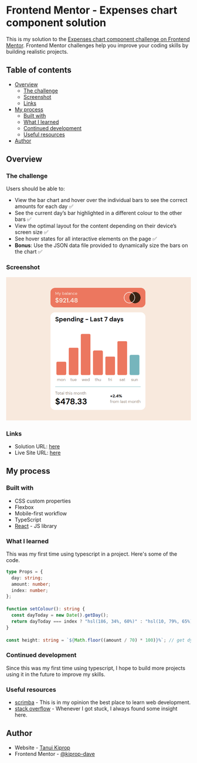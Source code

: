 # Frontend Mentor - Expenses chart component solution

This is my solution to the [Expenses chart component challenge on Frontend Mentor](https://www.frontendmentor.io/challenges/expenses-chart-component-e7yJBUdjwt). Frontend Mentor challenges help you improve your coding skills by building realistic projects.

## Table of contents

- [Overview](#overview)
  - [The challenge](#the-challenge)
  - [Screenshot](#screenshot)
  - [Links](#links)
- [My process](#my-process)
  - [Built with](#built-with)
  - [What I learned](#what-i-learned)
  - [Continued development](#continued-development)
  - [Useful resources](#useful-resources)
- [Author](#author)

## Overview

### The challenge

Users should be able to:

- View the bar chart and hover over the individual bars to see the correct amounts for each day ✅
- See the current day’s bar highlighted in a different colour to the other bars ✅
- View the optimal layout for the content depending on their device’s screen size ✅
- See hover states for all interactive elements on the page ✅
- **Bonus**: Use the JSON data file provided to dynamically size the bars on the chart ✅

### Screenshot

![](/public//expenses-chart.png)

### Links

- Solution URL: [here](https://www.frontendmentor.io/solutions/responsive-expenses-component-p8tLiucSk6)
- Live Site URL: [here](https://expenses-chart-seven.vercel.app/)

## My process

### Built with

- CSS custom properties
- Flexbox
- Mobile-first workflow
- TypeScript
- [React](https://reactjs.org/) - JS library

### What I learned

This was my first time using typescript in a project. Here's some of the code.

```ts
type Props = {
  day: string;
  amount: number;
  index: number;
};

function setColour(): string {
  const dayToday = new Date().getDay();
  return dayToday === index ? "hsl(186, 34%, 60%)" : "hsl(10, 79%, 65%)";
}

const height: string = `${Math.floor((amount / 70) * 100)}%`; // get dynamic heights in percentage
```

### Continued development

Since this was my first time using typescript, I hope to build more projects using it in the future to improve my skills.

### Useful resources

- [scrimba](https://www.scrimba.com) - This is in my opinion the best place to learn web development.
- [stack overflow](https://stackoverflow.com/) - Whenever I got stuck, I always found some insight here.

## Author

- Website - [Tanui Kiprop](https://www.tanuikiprop.gq)
- Frontend Mentor - [@kiprop-dave](https://www.frontendmentor.io/profile/kiprop-dave)
